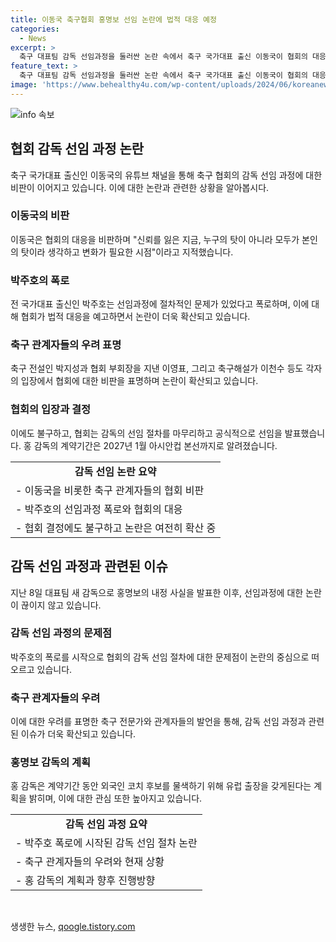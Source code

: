 ```yaml
---
title: 이동국 축구협회 홍명보 선임 논란에 법적 대응 예정
categories:
  - News
excerpt: >
  축구 대표팀 감독 선임과정을 둘러싼 논란 속에서 축구 국가대표 출신 이동국이 협회의 대응을 비판했다. 이동국은 감독 선임에 대한 폭로에 법적 대응을 고려하는 협회를 비판하며, 신뢰를 회복하기 위해 변화가 필요하다고 주장했다. 또한, 축구 전설 박지성과 협회 부회장 이영표 등도 협회를 향해 비판의 목소리를 내고 있으며, 감독 선임 절차에 대한 우려가 계속되고 있다. 논란에도 불구하고 협회는 홍 감독의 대표팀 사령탑 선임을 공식 발표했으며, 홍 감독의 계약기간은 2027년 1월까지로 결정되었다.
feature_text: >
  축구 대표팀 감독 선임과정을 둘러싼 논란 속에서 축구 국가대표 출신 이동국이 협회의 대응을 비판했다. 이동국은 감독 선임에 대한 폭로에 법적 대응을 고려하는 협회를 비판하며, 신뢰를 회복하기 위해 변화가 필요하다고 주장했다. 또한, 축구 전설 박지성과 협회 부회장 이영표 등도 협회를 향해 비판의 목소리를 내고 있으며, 감독 선임 절차에 대한 우려가 계속되고 있다. 논란에도 불구하고 협회는 홍 감독의 대표팀 사령탑 선임을 공식 발표했으며, 홍 감독의 계약기간은 2027년 1월까지로 결정되었다.
image: 'https://www.behealthy4u.com/wp-content/uploads/2024/06/koreanews.jpg'
---
```


<p><img src="https://www.behealthy4u.com/wp-content/uploads/2024/06/koreanews.jpg" alt="info 속보" /></p>

<h2 data-ke-size="size26">협회 감독 선임 과정 논란</h2>

<p data-ke-size="size16">축구 국가대표 출신인 이동국의 유튜브 채널을 통해 축구 협회의 감독 선임 과정에 대한 비판이 이어지고 있습니다. 이에 대한 논란과 관련한 상황을 알아봅시다.</p>

<h3>이동국의 비판</h3>

<p data-ke-size="size16">이동국은 협회의 대응을 비판하며 "신뢰를 잃은 지금, 누구의 탓이 아니라 모두가 본인의 탓이라 생각하고 변화가 필요한 시점"이라고 지적했습니다.</p>

<h3>박주호의 폭로</h3>

<p data-ke-size="size16">전 국가대표 출신인 박주호는 선임과정에 절차적인 문제가 있었다고 폭로하며, 이에 대해 협회가 법적 대응을 예고하면서 논란이 더욱 확산되고 있습니다.</p>

<h3>축구 관계자들의 우려 표명</h3>

<p data-ke-size="size16">축구 전설인 박지성과 협회 부회장을 지낸 이영표, 그리고 축구해설가 이천수 등도 각자의 입장에서 협회에 대한 비판을 표명하며 논란이 확산되고 있습니다.</p>

<h3>협회의 입장과 결정</h3>

<p data-ke-size="size16">이에도 불구하고, 협회는 감독의 선임 절차를 마무리하고 공식적으로 선임을 발표했습니다. 홍 감독의 계약기간은 2027년 1월 아시안컵 본선까지로 알려졌습니다.</p>

<table>
    <tr>
        <td style="text-align: center; height: 17px;"><b>감독 선임 논란 요약</b></td>
    </tr>
    <tr>
        <td>- 이동국을 비롯한 축구 관계자들의 협회 비판</td>
    </tr>
    <tr>
        <td>- 박주호의 선임과정 폭로와 협회의 대응</td>
    </tr>
    <tr>
        <td>- 협회 결정에도 불구하고 논란은 여전히 확산 중</td>
    </tr>
</table>

<h2 data-ke-size="size26">감독 선임 과정과 관련된 이슈</h2>

<p data-ke-size="size16">지난 8일 대표팀 새 감독으로 홍명보의 내정 사실을 발표한 이후, 선임과정에 대한 논란이 끊이지 않고 있습니다.</p>

<h3>감독 선임 과정의 문제점</h3>

<p data-ke-size="size16">박주호의 폭로를 시작으로 협회의 감독 선임 절차에 대한 문제점이 논란의 중심으로 떠오르고 있습니다.</p>

<h3>축구 관계자들의 우려</h3>

<p data-ke-size="size16">이에 대한 우려를 표명한 축구 전문가와 관계자들의 발언을 통해, 감독 선임 과정과 관련된 이슈가 더욱 확산되고 있습니다.</p>

<h3>홍명보 감독의 계획</h3>

<p data-ke-size="size16">홍 감독은 계약기간 동안 외국인 코치 후보를 물색하기 위해 유럽 출장을 갖게된다는 계획을 밝히며, 이에 대한 관심 또한 높아지고 있습니다.</p>

<table>
    <tr>
        <td style="text-align: center; height: 17px;"><b>감독 선임 과정 요약</b></td>
    </tr>
    <tr>
        <td>- 박주호 폭로에 시작된 감독 선임 절차 논란</td>
    </tr>
    <tr>
        <td>- 축구 관계자들의 우려와 현재 상황</td>
    </tr>
    <tr>
        <td>- 홍 감독의 계획과 향후 진행방향</td>
    </tr>
</table>

<p data-ke-size="size16">&nbsp;</p>
생생한 뉴스, <a href="https://qoogle.tistory.com" rel="dofollow">qoogle.tistory.com</a>


